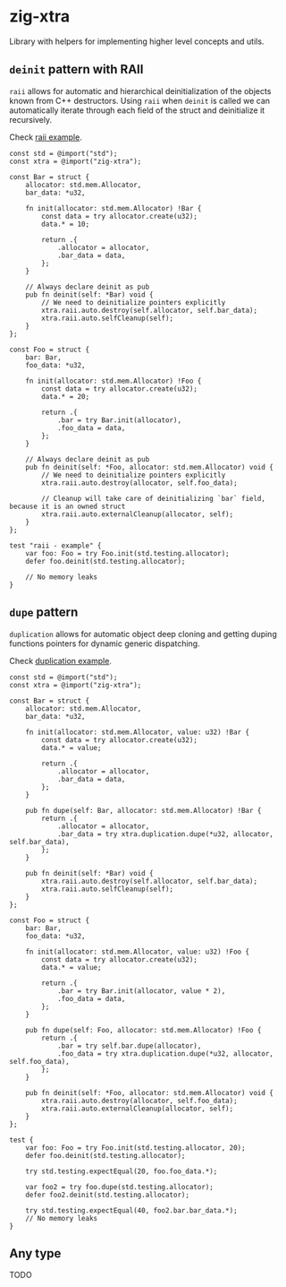 # zig-xtra

Library with helpers for implementing higher level concepts and utils.

## `deinit` pattern with RAII

`raii` allows for automatic and hierarchical deinitialization of the objects known from C++ destructors. Using `raii` when
`deinit` is called we can automatically iterate through each field of the struct and deinitialize it recursively.

Check [raii example](examples/raii-example.zig).

```zig
const std = @import("std");
const xtra = @import("zig-xtra");

const Bar = struct {
    allocator: std.mem.Allocator,
    bar_data: *u32,

    fn init(allocator: std.mem.Allocator) !Bar {
        const data = try allocator.create(u32);
        data.* = 10;

        return .{
            .allocator = allocator,
            .bar_data = data,
        };
    }

    // Always declare deinit as pub
    pub fn deinit(self: *Bar) void {
        // We need to deinitialize pointers explicitly
        xtra.raii.auto.destroy(self.allocator, self.bar_data);
        xtra.raii.auto.selfCleanup(self);
    }
};

const Foo = struct {
    bar: Bar,
    foo_data: *u32,

    fn init(allocator: std.mem.Allocator) !Foo {
        const data = try allocator.create(u32);
        data.* = 20;

        return .{
            .bar = try Bar.init(allocator),
            .foo_data = data,
        };
    }

    // Always declare deinit as pub
    pub fn deinit(self: *Foo, allocator: std.mem.Allocator) void {
        // We need to deinitialize pointers explicitly
        xtra.raii.auto.destroy(allocator, self.foo_data);

        // Cleanup will take care of deinitializing `bar` field, because it is an owned struct
        xtra.raii.auto.externalCleanup(allocator, self);
    }
};

test "raii - example" {
    var foo: Foo = try Foo.init(std.testing.allocator);
    defer foo.deinit(std.testing.allocator);

    // No memory leaks
}
```

## `dupe` pattern

`duplication` allows for automatic object deep cloning and getting duping functions pointers for dynamic generic dispatching.

Check [duplication example](examples/duplication-example.zig).

```zig
const std = @import("std");
const xtra = @import("zig-xtra");

const Bar = struct {
    allocator: std.mem.Allocator,
    bar_data: *u32,

    fn init(allocator: std.mem.Allocator, value: u32) !Bar {
        const data = try allocator.create(u32);
        data.* = value;

        return .{
            .allocator = allocator,
            .bar_data = data,
        };
    }

    pub fn dupe(self: Bar, allocator: std.mem.Allocator) !Bar {
        return .{
            .allocator = allocator,
            .bar_data = try xtra.duplication.dupe(*u32, allocator, self.bar_data),
        };
    }

    pub fn deinit(self: *Bar) void {
        xtra.raii.auto.destroy(self.allocator, self.bar_data);
        xtra.raii.auto.selfCleanup(self);
    }
};

const Foo = struct {
    bar: Bar,
    foo_data: *u32,

    fn init(allocator: std.mem.Allocator, value: u32) !Foo {
        const data = try allocator.create(u32);
        data.* = value;

        return .{
            .bar = try Bar.init(allocator, value * 2),
            .foo_data = data,
        };
    }

    pub fn dupe(self: Foo, allocator: std.mem.Allocator) !Foo {
        return .{
            .bar = try self.bar.dupe(allocator),
            .foo_data = try xtra.duplication.dupe(*u32, allocator, self.foo_data),
        };
    }

    pub fn deinit(self: *Foo, allocator: std.mem.Allocator) void {
        xtra.raii.auto.destroy(allocator, self.foo_data);
        xtra.raii.auto.externalCleanup(allocator, self);
    }
};

test {
    var foo: Foo = try Foo.init(std.testing.allocator, 20);
    defer foo.deinit(std.testing.allocator);

    try std.testing.expectEqual(20, foo.foo_data.*);

    var foo2 = try foo.dupe(std.testing.allocator);
    defer foo2.deinit(std.testing.allocator);

    try std.testing.expectEqual(40, foo2.bar.bar_data.*);
    // No memory leaks
}
```

## Any type

TODO
